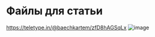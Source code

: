# Файлы для статьи
https://teletype.in/@baechkartem/zfD8hAGSqLx
![image](https://github.com/user-attachments/assets/3acf2417-9cf9-40c5-abd8-e9efeef0186c)
